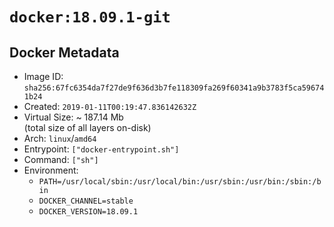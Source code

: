 # `docker:18.09.1-git`

## Docker Metadata

- Image ID: `sha256:67fc6354da7f27de9f636d3b7fe118309fa269f60341a9b3783f5ca596741b24`
- Created: `2019-01-11T00:19:47.836142632Z`
- Virtual Size: ~ 187.14 Mb  
  (total size of all layers on-disk)
- Arch: `linux`/`amd64`
- Entrypoint: `["docker-entrypoint.sh"]`
- Command: `["sh"]`
- Environment:
  - `PATH=/usr/local/sbin:/usr/local/bin:/usr/sbin:/usr/bin:/sbin:/bin`
  - `DOCKER_CHANNEL=stable`
  - `DOCKER_VERSION=18.09.1`
